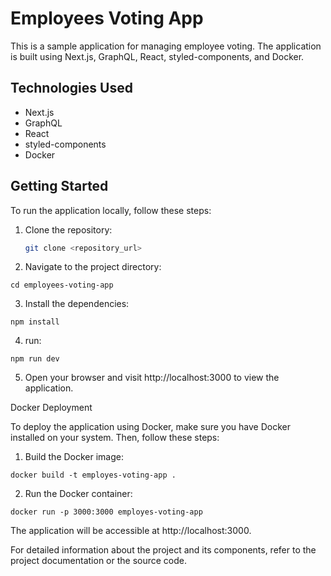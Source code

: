 # Employees Voting App

This is a sample application for managing employee voting. The application is built using Next.js, GraphQL, React, styled-components, and Docker.

## Technologies Used

- Next.js
- GraphQL
- React
- styled-components
- Docker

## Getting Started

To run the application locally, follow these steps:

1. Clone the repository:

   ```bash
   git clone <repository_url>

   ```

2. Navigate to the project directory:

```
cd employees-voting-app
```

3. Install the dependencies:

```
npm install
```

4. run:

```
npm run dev
```

5. Open your browser and visit http://localhost:3000 to view the application.

Docker Deployment

To deploy the application using Docker, make sure you have Docker installed on your system. Then, follow these steps:

1. Build the Docker image:

```
docker build -t employes-voting-app .
```

2. Run the Docker container:

```
docker run -p 3000:3000 employes-voting-app
```

The application will be accessible at http://localhost:3000.

For detailed information about the project and its components, refer to the project documentation or the source code.
